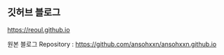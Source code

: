 ## 깃허브 블로그

<https://reoul.github.io>

원본 블로그 Repository : https://github.com/ansohxxn/ansohxxn.github.io
